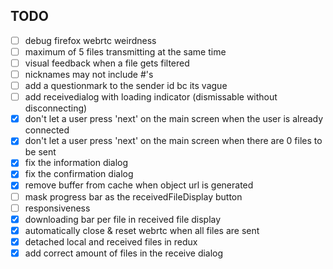 ## TODO

- [ ] debug firefox webrtc weirdness
- [ ] maximum of 5 files transmitting at the same time
- [ ] visual feedback when a file gets filtered
- [ ] nicknames may not include #'s
- [ ] add a questionmark to the sender id bc its vague
- [ ] add receivedialog with loading indicator (dismissable without disconnecting)
- [x] don't let a user press 'next' on the main screen when the user is already connected
- [x] don't let a user press 'next' on the main screen when there are 0 files to be sent
- [x] fix the information dialog
- [x] fix the confirmation dialog
- [x] remove buffer from cache when object url is generated
- [ ] mask progress bar as the receivedFileDisplay button
- [ ] responsiveness
- [x] downloading bar per file in received file display
- [x] automatically close & reset webrtc when all files are sent
- [x] detached local and received files in redux
- [x] add correct amount of files in the receive dialog

